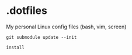 # .dotfiles
My personal Linux config files (bash, vim, screen)

	git submodule update --init
	
	install

